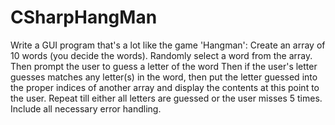 # CSharpHangMan
Write a GUI program that's a lot like the game 'Hangman':      Create an array of 10 words (you decide the words).     Randomly select a word from the array.     Then prompt the user to guess a letter of the word     Then if the user's letter guesses matches any letter(s) in the word, then put the letter guessed into the proper indices of another array and display the contents at this point to the user.     Repeat till either all letters are guessed or the user misses 5 times.  Include all necessary error handling.
